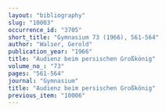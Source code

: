 ```yaml
---
layout: "bibliography"
slug: "10003"
occurrence_id: "3705"
short_title: "Gymnasium 73 (1966), 561-564"
author: "Walser, Gerold"
publication_year: "1966"
title: "Audienz beim persischen Großkönig"
volume_no_: "73"
pages: "561-564"
journal: "Gymnasium"
title: "Audienz beim persischen Großkönig"
previous_item: "10006"
---
```

